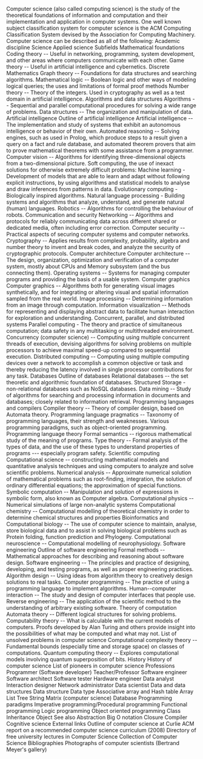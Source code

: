 Computer science (also called computing science) is the study of the
theoretical foundations of information and computation and their
implementation and application in computer systems. One well known
subject classification system for computer science is the ACM Computing
Classification System devised by the Association for Computing
Machinery. Computer science can be described as all of the following:
Academic discipline Science Applied science Subfields Mathematical
foundations Coding theory -- Useful in networking, programming, system
development, and other areas where computers communicate with each
other. Game theory -- Useful in artificial intelligence and cybernetics.
Discrete Mathematics Graph theory -- Foundations for data structures and
searching algorithms. Mathematical logic -- Boolean logic and other ways
of modeling logical queries; the uses and limitations of formal proof
methods Number theory -- Theory of the integers. Used in cryptography as
well as a test domain in artificial intelligence. Algorithms and data
structures Algorithms -- Sequential and parallel computational
procedures for solving a wide range of problems. Data structures -- The
organization and manipulation of data. Artificial intelligence Outline
of artificial intelligence Artificial intelligence -- The implementation
and study of systems that exhibit an autonomous intelligence or behavior
of their own. Automated reasoning -- Solving engines, such as used in
Prolog, which produce steps to a result given a query on a fact and rule
database, and automated theorem provers that aim to prove mathematical
theorems with some assistance from a programmer. Computer vision --
Algorithms for identifying three-dimensional objects from a
two-dimensional picture. Soft computing, the use of inexact solutions
for otherwise extremely difficult problems: Machine learning -
Development of models that are able to learn and adapt without following
explicit instructions, by using algorithms and statistical models to
analyse and draw inferences from patterns in data. Evolutionary
computing - Biologically inspired algorithms. Natural language
processing - Building systems and algorithms that analyze, understand,
and generate natural (human) languages. Robotics -- Algorithms for
controlling the behaviour of robots. Communication and security
Networking -- Algorithms and protocols for reliably communicating data
across different shared or dedicated media, often including error
correction. Computer security -- Practical aspects of securing computer
systems and computer networks. Cryptography -- Applies results from
complexity, probability, algebra and number theory to invent and break
codes, and analyze the security of cryptographic protocols. Computer
architecture Computer architecture -- The design, organization,
optimization and verification of a computer system, mostly about CPUs
and Memory subsystem (and the bus connecting them). Operating systems --
Systems for managing computer programs and providing the basis of a
usable system. Computer graphics Computer graphics -- Algorithms both
for generating visual images synthetically, and for integrating or
altering visual and spatial information sampled from the real world.
Image processing -- Determining information from an image through
computation. Information visualization -- Methods for representing and
displaying abstract data to facilitate human interaction for exploration
and understanding. Concurrent, parallel, and distributed systems
Parallel computing - The theory and practice of simultaneous
computation; data safety in any multitasking or multithreaded
environment. Concurrency (computer science) -- Computing using multiple
concurrent threads of execution, devising algorithms for solving
problems on multiple processors to achieve maximal speed-up compared to
sequential execution. Distributed computing -- Computing using multiple
computing devices over a network to accomplish a common objective or
task and thereby reducing the latency involved in single processor
contributions for any task. Databases Outline of databases Relational
databases -- the set theoretic and algorithmic foundation of databases.
Structured Storage - non-relational databases such as NoSQL databases.
Data mining -- Study of algorithms for searching and processing
information in documents and databases; closely related to information
retrieval. Programming languages and compilers Compiler theory -- Theory
of compiler design, based on Automata theory. Programming language
pragmatics -- Taxonomy of programming languages, their strength and
weaknesses. Various programming paradigms, such as object-oriented
programming. Programming language theory Formal semantics -- rigorous
mathematical study of the meaning of programs. Type theory -- Formal
analysis of the types of data, and the use of these types to understand
properties of programs --- especially program safety. Scientific
computing Computational science -- constructing mathematical models and
quantitative analysis techniques and using computers to analyze and
solve scientific problems. Numerical analysis -- Approximate numerical
solution of mathematical problems such as root-finding, integration, the
solution of ordinary differential equations; the approximation of
special functions. Symbolic computation -- Manipulation and solution of
expressions in symbolic form, also known as Computer algebra.
Computational physics -- Numerical simulations of large non-analytic
systems Computational chemistry -- Computational modelling of
theoretical chemistry in order to determine chemical structures and
properties Bioinformatics and Computational biology -- The use of
computer science to maintain, analyse, store biological data and to
assist in solving biological problems such as Protein folding, function
prediction and Phylogeny. Computational neuroscience -- Computational
modelling of neurophysiology. Software engineering Outline of software
engineering Formal methods -- Mathematical approaches for describing and
reasoning about software design. Software engineering -- The principles
and practice of designing, developing, and testing programs, as well as
proper engineering practices. Algorithm design -- Using ideas from
algorithm theory to creatively design solutions to real tasks. Computer
programming -- The practice of using a programming language to implement
algorithms. Human--computer interaction -- The study and design of
computer interfaces that people use. Reverse engineering -- The
application of the scientific method to the understanding of arbitrary
existing software. Theory of computation Automata theory -- Different
logical structures for solving problems. Computability theory -- What is
calculable with the current models of computers. Proofs developed by
Alan Turing and others provide insight into the possibilities of what
may be computed and what may not. List of unsolved problems in computer
science Computational complexity theory -- Fundamental bounds
(especially time and storage space) on classes of computations. Quantum
computing theory -- Explores computational models involving quantum
superposition of bits. History History of computer science List of
pioneers in computer science Professions Programmer (Software developer)
Teacher/Professor Software engineer Software architect Software tester
Hardware engineer Data analyst Interaction designer Network
administrator Data scientist Data and data structures Data structure
Data type Associative array and Hash table Array List Tree String Matrix
(computer science) Database Programming paradigms Imperative
programming/Procedural programming Functional programming Logic
programming Object oriented programming Class Inheritance Object See
also Abstraction Big O notation Closure Compiler Cognitive science
External links Outline of computer science at Curlie ACM report on a
recommended computer science curriculum (2008) Directory of free
university lectures in Computer Science Collection of Computer Science
Bibliographies Photographs of computer scientists (Bertrand Meyer\'s
gallery)
